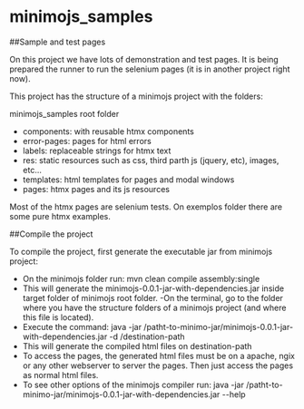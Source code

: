 # minimojs_samples
##Sample and test pages

On this project we have lots of demonstration and test pages. It is being prepared the runner to run the selenium pages (it is in another project right now).

This project has the structure of a minimojs project with the folders:

minimojs_samples root folder
 - components: with reusable htmx components
 - error-pages: pages for html errors
 - labels: replaceable strings for htmx text
 - res: static resources such as css, third parth js (jquery, etc), images, etc...
 - templates: html templates for pages and modal windows
 - pages: htmx pages and its js resources

Most of the htmx pages are selenium tests. On exemplos folder there are some pure htmx examples.

##Compile the project

To compile the project, first generate the executable jar from minimojs project:
 - On the minimojs folder run:
mvn clean compile assembly:single
 - This will generate the minimojs-0.0.1-jar-with-dependencies.jar inside target folder of minimojs root folder.
-On the terminal, go to the folder where you have the structure folders of a minimojs project (and where this file is located).
 - Execute the command:
java -jar /patht-to-minimo-jar/minimojs-0.0.1-jar-with-dependencies.jar -d /destination-path
 - This will generate the compiled html files on destination-path
 - To access the pages, the generated html files must be on a apache, ngix or any other webserver to server the pages. Then just access the pages as normal html files.
 - To see other options of the minimojs compiler run:
java -jar /patht-to-minimo-jar/minimojs-0.0.1-jar-with-dependencies.jar --help
